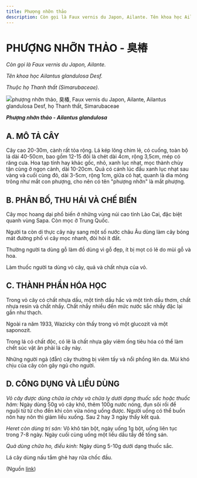 ```yaml
---
title: Phượng nhỡn thảo
description: Còn gọi là Faux vernis du Japon, Ailante. Tên khoa học Ailantus glandulosa Desf. Thuộc họ Thanh thất (Simarubaceae).
---
```

# PHƯỢNG NHỠN THẢO - 臭椿

*Còn gọi là Faux vernis du Japon, Ailante.*

*Tên khoa học Ailantus glandulosa Desf.*

*Thuộc họ Thanh thất (Simarubaceae).*

![phượng nhỡn thảo, 臭椿, Faux vernis du Japon, Ailante, Ailantus glandulosa Desf, họ Thanh thất, Simarubaceae](/imgs/do-tat-loi/ctvvtvn/phuong-nhon-thao.jpg)

***Phượng nhỡn thảo - Ailantus glandulosa***

## A. MÔ TẢ CÂY

Cây cao 20-30m, cành rất tỏa rộng. Lá kép lông chim lẻ, có cuống, toàn bộ lá dài 40-50cm, bao gồm 12-15 đôi là chét dài 4cm, rộng 3,5cm, mép có răng cưa. Hoa tạp tính hay khác gốc, nhỏ, xanh lục nhạt, mọc thành chùy tận cùng ở ngọn cành, dài 10-20cm. Quả có cánh lúc đầu xanh lục nhạt sau vàng và cuối cùng đỏ, dài 3-5cm, rộng 1cm, giữa có hạt, quanh là dìa mỏng trông như mắt con phượng, cho nên có tên "phượng nhỡn" là mắt phượng.

## B. PHÂN BỐ, THU HÁI VÀ CHẾ BIẾN

Cây mọc hoang dại phổ biến ở những vùng núi cao tỉnh Lào Cai, đặc biệt quanh vùng Sapa. Còn mọc ở Trung Quốc.

Người ta còn di thực cây này sang một số nước châu Âu dùng làm cây bóng mát đường phố vì cây mọc nhanh, đòi hỏi ít đất.

Thường người ta dùng gỗ làm đồ dùng vì gỗ đẹp, ít bị mọt có lẽ do mùi gỗ và hoa.

Làm thuốc người ta dùng vỏ cây, quả và chất nhựa của vỏ.

## C. THÀNH PHẦN HÓA HỌC

Trong vỏ cây có chất nhựa dầu, một tinh dầu hắc và một tinh dầu thơm, chất nhựa resin và chất nhầy. Chất nhầy nhiều đến mức nước sắc nhầy đặc lại gần như thạch.

Ngoài ra năm 1933, Wazicky còn thấy trong vỏ một glucozit và một saponozit.

Trong lá có chất độc, có lẽ là chất nhựa gây viêm ống tiêu hóa có thể làm chết súc vật ăn phải lá cây này.

Những người ngả (đẵn) cây thường bị viêm tấy và nổi phồng lên da. Mùi khó chịu của cây còn gây ngủ cho người.

## D. CÔNG DỤNG VÀ LIỀU DÙNG

*Vỏ cây được dùng chữa ỉa chảy và chữa lỵ dưới dạng thuốc sắc hoặc thuốc hãm:* Ngày dùng 50g vỏ cây khô, thêm 100g nước nóng, đun sôi rồi để nguội từ từ cho đến khi còn vừa nóng uống được. Người uống có thể buồn nôn hay nôn thì giảm liều xuống. Sau 2 hay 3 ngày thấy kết quả.

*Heret còn dùng trị sán:* Vỏ khô tán bột, ngày uống 1g bột, uống liên tục trong 7-8 ngày. Ngày cuối cùng uống một liều dầu tẩy để tống sán.

*Quả dùng chữa ho, điều kinh:* Ngày dùng 5-10g dưới dạng thuốc sắc.

Lá cây dùng nấu tắm ghẻ hay rửa chốc đầu.

(Nguồn <a href="http://www.thuocvuonnha.com/nhung-cay-thuoc-va-vi-thuoc-viet-nam/ket-qua-tra-cuu/phuong-nhon-thao" target="_blank">link</a>)
